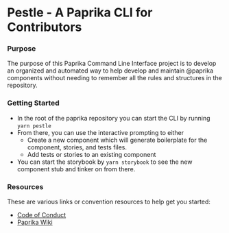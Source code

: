 
# Pestle - A Paprika CLI for Contributors

### Purpose
The purpose of this Paprika Command Line Interface project is to develop an organized and automated way to help develop and maintain @paprika components without needing to remember all the rules and structures in the repository.


### Getting Started

- In the root of the paprika repository you can start the CLI by running `yarn pestle`
- From there, you can use the interactive prompting to either
	- Create a new component which will generate boilerplate for the component, stories, and tests files.
	- Add tests or stories to an existing component
- You can start the storybook by `yarn storybook` to see the new component stub and tinker on from there.

### Resources
These are various links or convention resources to help get you started:
 - [Code of Conduct](https://github.com/acl-services/paprika/blob/master/CODE_OF_CONDUCT.md)
 - [Paprika Wiki](https://github.com/acl-services/paprika/wiki)